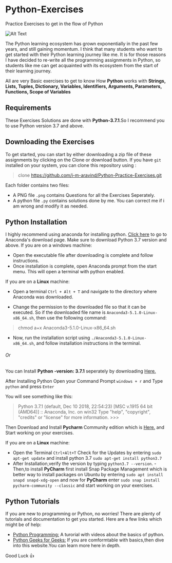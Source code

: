 # Python-Exercises
Practice Exercises to get in the flow of Python

![Alt Text](https://github.com/aravind-alpha/Python-Exercises/blob/master/python.png)

The Python learning ecosystem has grown exponentially in the past few years, and still gaining momentum. I think that many students who want to get started with their Python learning journey like me. It is for those reasons I have decided to re-write all the programming assignments in Python, so students like me can get acquainted with its ecosystem from the start of their learning journey.

All are very Basic exercises to get to know How **Python** works with **Strings, Lists, Tuples, Dictionary, Variables, Identifiers,
Arguments, Parameters, Functions, Scope of Variables**

## Requirements
These Exercises Solutions are done with **Python-3.7.1**.So I recommend you to use Python version 3.7 and above.

## Downloading the Exercises
To get started, you can start by either downloading a zip file of these assignments by clicking on the Clone or download button. If you have `git` installed on your system, you can clone this repository using :

> clone https://github.com/i-m-aravind/Python-Practice-Exercises.git

Each folder contains two files:
- A PNG file `.png` contains Questions for all the Exercises Seperately.
- A python file `.py` contains solutions done by me. You can correct me if i am wrong and modify it as needed.

## Python Installation

I highly recommend using anaconda for installing python. [Click here](https://www.anaconda.com/download/) to go to Anaconda's download page. Make sure to download Python 3.7 version and above. If you are on a windows machine:

- Open the executable file after downloading is complete and follow instructions.
- Once installation is complete, open Anaconda prompt from the start menu. This will open a terminal with python enabled.

If you are on a **Linux** machine:

- Open a terminal `Ctrl + Alt + T` and navigate to the directory where Anaconda was downloaded.

- Change the permission to the downloaded file so that it can be executed. So if the downloaded file name is `Anaconda3-5.1.0-Linux-x86_64.sh`, then use the following command:

 > chmod a+x Anaconda3-5.1.0-Linux-x86_64.sh

- Now, run the installation script using `./Anaconda3-5.1.0-Linux-x86_64.sh`, and follow installation instructions in the terminal.

###### Or
You can Install **Python -version: 3.7.1** seperately by downloading [Here.](https://www.python.org/downloads/release/python-371/
)

After Installing Python Open your Command Prompt `windows + r` and Type `python` and press `Enter`

You will see something like this:
> Python 3.7.1 (default, Dec 10 2018, 22:54:23) [MSC v.1915 64 bit (AMD64)] :: Anaconda, Inc. on win32
> Type "help", "copyright", "credits" or "license" for more information. >>>

Then Download and Install **Pycharm** Community edition which is [Here.](https://www.jetbrains.com/pycharm/download/)
and Start working on your exercises. 

If you are on a **Linux** machine:

- Open the Terminal `Ctrl+Alt+T` Check for the Updates by entering `sudo apt-get update` and 
install python 3.7 `sudo apt-get install python3.7`
- After Installation,verify the version by typing `python3.7 --version`.
-Then,to install **PyCharm** first install Snap Package Management which is better way to install packages on Ubuntu
by entering 
`sudo apt install snapd snapd-xdg-open` 
and now for **PyCharm** enter 
`sudo snap install pycharm-community --classic` and start working on your exercises.

## Python Tutorials
If you are new to programming or Python, no worries! There are plenty of tutorials and documentation to get you started. Here are a few links which might be of help:
- [Python Programming:](https://pythonprogramming.net/introduction-to-python-programming/) A turorial with videos about the basics of python.
- [Python Geeks for Geeks:](https://www.geeksforgeeks.org/python-programming-examples/) If you are comformtable with basics,then dive into this website.You can learn more here in depth.

Good Luck :thumbsup:
